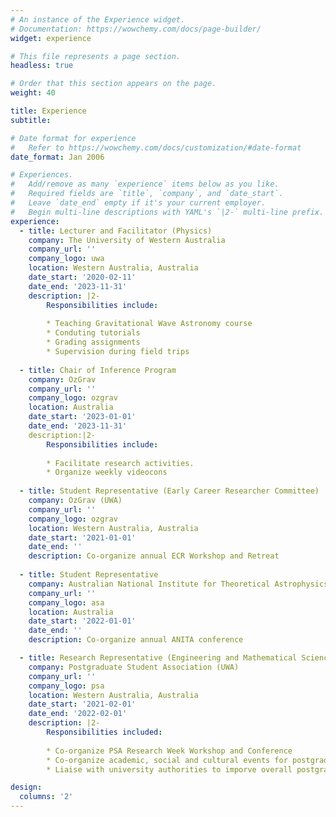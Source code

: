 ```yaml
---
# An instance of the Experience widget.
# Documentation: https://wowchemy.com/docs/page-builder/
widget: experience

# This file represents a page section.
headless: true

# Order that this section appears on the page.
weight: 40

title: Experience
subtitle:

# Date format for experience
#   Refer to https://wowchemy.com/docs/customization/#date-format
date_format: Jan 2006

# Experiences.
#   Add/remove as many `experience` items below as you like.
#   Required fields are `title`, `company`, and `date_start`.
#   Leave `date_end` empty if it's your current employer.
#   Begin multi-line descriptions with YAML's `|2-` multi-line prefix.
experience:
  - title: Lecturer and Facilitator (Physics)
    company: The University of Western Australia
    company_url: ''
    company_logo: uwa
    location: Western Australia, Australia
    date_start: '2020-02-11'
    date_end: '2023-11-31'
    description: |2-
        Responsibilities include:
        
        * Teaching Gravitational Wave Astronomy course
        * Conduting tutorials
        * Grading assignments
        * Supervision during field trips
        
  - title: Chair of Inference Program
    company: OzGrav
    company_url: ''
    company_logo: ozgrav
    location: Australia
    date_start: '2023-01-01'
    date_end: '2023-11-31'
    description:|2-
        Responsibilities include:
        
        * Facilitate research activities.
        * Organize weekly videocons
  
  - title: Student Representative (Early Career Researcher Committee)
    company: OzGrav (UWA)
    company_url: ''
    company_logo: ozgrav
    location: Western Australia, Australia
    date_start: '2021-01-01'
    date_end: ''
    description: Co-organize annual ECR Workshop and Retreat
    
  - title: Student Representative
    company: Australian National Institute for Theoretical Astrophysics (ANITA)
    company_url: ''
    company_logo: asa
    location: Australia
    date_start: '2022-01-01'
    date_end: ''
    description: Co-organize annual ANITA conference

  - title: Research Representative (Engineering and Mathematical Sciences)
    company: Postgraduate Student Association (UWA)
    company_url: ''
    company_logo: psa
    location: Western Australia, Australia
    date_start: '2021-02-01'
    date_end: '2022-02-01'
    description: |2-
        Responsibilities included:
        
        * Co-organize PSA Research Week Workshop and Conference
        * Co-organize academic, social and cultural events for postgraduate students
        * Liaise with university authorities to imporve overall postgraduate student research experience

design:
  columns: '2'
---
```

